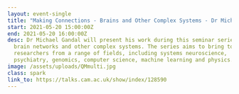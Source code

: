 ```yaml
---
layout: event-single
title: "Making Connections - Brains and Other Complex Systems - Dr Michael Gandal "
start: 2021-05-20 15:00:00Z
end: 2021-05-20 16:00:00Z
desc: Dr Michael Gandal will present his work during this seminar series on
  brain networks and other complex systems. The series aims to bring together
  researchers from a range of fields, including systems neuroscience,
  psychiatry, genomics, computer science, machine learning and physics.
image: /assets/uploads/QMmulti.jpg
class: spark
link_to: https://talks.cam.ac.uk/show/index/128590
---
```

